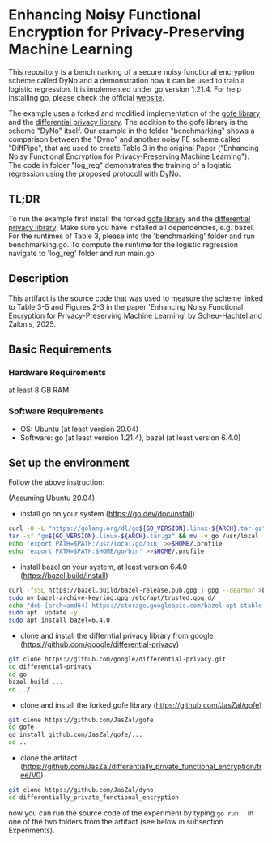 # Enhancing Noisy Functional Encryption for Privacy-Preserving Machine Learning

This repository is a benchmarking of a secure noisy functional encryption scheme called DyNo and a demonstration how it can be used to train a logistic regression. 
It is implemented under go version 1.21.4. For help installing go, please check the official [website](https://go.dev/doc/install).


The example uses a forked and modified implementation of the [gofe library](https://github.com/JasZal/gofe) and the [differential privacy library](https://github.com/google/differential-privacy). 
The addition to the gofe library is the scheme "DyNo" itself. 
Our example in the folder "benchmarking" shows a comparison between the "Dyno" and another noisy FE scheme called "DiffPipe", that are used to create Table 3 in the original Paper ("Enhancing Noisy Functional Encryption for Privacy-Preserving Machine Learning").
The code in folder "log_reg" demonstrates the training of a logistic regression using the proposed protocoll with DyNo. 


## TL;DR

To run the example first install the forked [gofe library](https://github.com/JasZal/gofe) and the [differential privacy library](https://github.com/google/differential-privacy). Make sure you have installed all dependencies, e.g. bazel.
For the runtimes of Table 3, please into the 'benchmarking' folder and run benchmarking.go.
To compute the runtime for the logistic regression navigate to 'log_reg' folder and run main.go


## Description
This artifact is the source code that was used to measure the scheme linked to Table 3-5 and  Figures 2-3 in the paper 'Enhancing Noisy Functional Encryption for Privacy-Preserving Machine Learning' by Scheu-Hachtel and Zalonis, 2025. 

## Basic Requirements

### Hardware Requirements
at least 8 GB RAM

### Software Requirements
- OS: Ubuntu (at least version 20.04)
- Software: go (at least version 1.21.4), bazel (at least version 6.4.0)


## Set up the environment
Follow the above instruction:

(Assuming Ubuntu 20.04)
- install go on your system (https://go.dev/doc/install)
```bash
curl -O -L "https://golang.org/dl/go${GO_VERSION}.linux-${ARCH}.tar.gz" 
tar -xf "go${GO_VERSION}.linux-${ARCH}.tar.gz" && mv -v go /usr/local
echo 'export PATH=$PATH:/usr/local/go/bin' >>$HOME/.profile
echo 'export PATH=$PATH:$HOME/go/bin' >>$HOME/.profile
```
  
- install bazel on your system, at least version 6.4.0 (https://bazel.build/install)
```bash
curl -fsSL https://bazel.build/bazel-release.pub.gpg | gpg --dearmor >bazel-archive-keyring.gpg
sudo mv bazel-archive-keyring.gpg /etc/apt/trusted.gpg.d/
echo "deb [arch=amd64] https://storage.googleapis.com/bazel-apt stable jdk1.8" | tee /etc/apt/sources.list.d/bazel.list 
sudo apt  update -y 
sudo apt install bazel=6.4.0
```

- clone and install the differntial privacy library from google (https://github.com/google/differential-privacy)
```bash 
git clone https://github.com/google/differential-privacy.git
cd differential-privacy
cd go
bazel build ...
cd ../..
```

- clone and install the forked gofe library (https://github.com/JasZal/gofe)
```bash
git clone https://github.com/JasZal/gofe
cd gofe
go install github.com/JasZal/gofe/...
cd ..
```

- clone the artifact (https://github.com/JasZal/differentially_private_functional_encryption/tree/V0)
```bash
git clone https://github.com/JasZal/dyno
cd differentially_private_functional_encryption
```

now you can run the source code of the experiment by typing ```go run .``` in one of the two folders from the artifact (see below in subsection Experiments).



